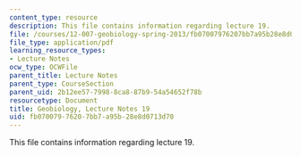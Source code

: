 ```yaml
---
content_type: resource
description: This file contains information regarding lecture 19.
file: /courses/12-007-geobiology-spring-2013/fb07007976207bb7a95b28e8d0713d70_MIT12_007S13_Lec19.pdf
file_type: application/pdf
learning_resource_types:
- Lecture Notes
ocw_type: OCWFile
parent_title: Lecture Notes
parent_type: CourseSection
parent_uid: 2b12ee57-7998-8ca8-87b9-54a54652f78b
resourcetype: Document
title: Geobiology, Lecture Notes 19
uid: fb070079-7620-7bb7-a95b-28e8d0713d70
---
```

This file contains information regarding lecture 19.

